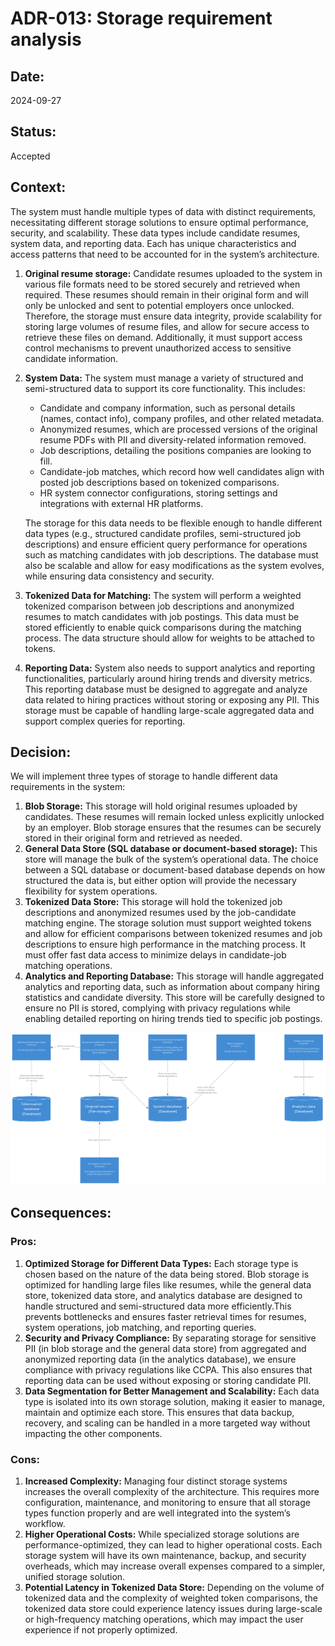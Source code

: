 # ADR-013: Storage requirement analysis

## Date:
2024-09-27

## Status:
Accepted

## Context:
The system must handle multiple types of data with distinct requirements, necessitating different storage solutions to ensure optimal performance, security, and scalability. These data types include candidate resumes, system data, and reporting data. Each has unique characteristics and access patterns that need to be accounted for in the system’s architecture.

1. **Original resume storage:** Candidate resumes uploaded to the system in various file formats need to be stored securely and retrieved when required. These resumes should remain in their original form and will only be unlocked and sent to potential employers once unlocked. Therefore, the storage must ensure data integrity, provide scalability for storing large volumes of resume files, and allow for secure access to retrieve these files on demand. Additionally, it must support access control mechanisms to prevent unauthorized access to sensitive candidate information.
2. **System Data:** The system must manage a variety of structured and semi-structured data to support its core functionality. This includes:
    - Candidate and company information, such as personal details (names, contact info), company profiles, and other related metadata.
    - Anonymized resumes, which are processed versions of the original resume PDFs with PII and diversity-related information removed.
    - Job descriptions, detailing the positions companies are looking to fill.
    - Candidate-job matches, which record how well candidates align with posted job descriptions based on tokenized comparisons.
    - HR system connector configurations, storing settings and integrations with external HR platforms.

    The storage for this data needs to be flexible enough to handle different data types (e.g., structured candidate profiles, semi-structured job descriptions) and ensure efficient query performance for operations such as matching candidates with job descriptions. The database must also be scalable and allow for easy modifications as the system evolves, while ensuring data consistency and security.

3. **Tokenized Data for Matching:**	The system will perform a weighted tokenized comparison between job descriptions and anonymized resumes to match candidates with job postings. This data must be stored efficiently to enable quick comparisons during the matching process. The data structure should allow for weights to be attached to tokens.

4. **Reporting Data:** System also needs to support analytics and reporting functionalities, particularly around hiring trends and diversity metrics. This reporting database must be designed to aggregate and analyze data related to hiring practices without storing or exposing any PII. This storage must be capable of handling large-scale aggregated data and support complex queries for reporting.

## Decision:
We will implement three types of storage to handle different data requirements in the system:

1. **Blob Storage:** This storage will hold original resumes uploaded by candidates. These resumes will remain locked unless explicitly unlocked by an employer. Blob storage ensures that the resumes can be securely stored in their original form and retrieved as needed.
2. **General Data Store (SQL database or document-based storage):** This store will manage the bulk of the system’s operational data. The choice between a SQL database or document-based database depends on how structured the data is, but either option will provide the necessary flexibility for system operations.
3. **Tokenized Data Store:** This storage will hold the tokenized job descriptions and anonymized resumes used by the job-candidate matching engine. The storage solution must support weighted tokens and allow for efficient comparisons between tokenized resumes and job descriptions to ensure high performance in the matching process. It must offer fast data access to minimize delays in candidate-job matching operations.
4. **Analytics and Reporting Database:** This storage will handle aggregated analytics and reporting data, such as information about company hiring statistics and candidate diversity. This store will be carefully designed to ensure no PII is stored, complying with privacy regulations while enabling detailed reporting on hiring trends tied to specific job postings.

<img src="images/ADR-013-storage-layout.png" />

## Consequences:
### Pros:
1. **Optimized Storage for Different Data Types:** Each storage type is chosen based on the nature of the data being stored. Blob storage is optimized for handling large files like resumes, while the general data store, tokenized data store, and analytics database are designed to handle structured and semi-structured data more efficiently.This prevents bottlenecks and ensures faster retrieval times for resumes, system operations, job matching, and reporting queries.
2. **Security and Privacy Compliance:** By separating storage for sensitive PII (in blob storage and the general data store) from aggregated and anonymized reporting data (in the analytics database), we ensure compliance with privacy regulations like CCPA. This also ensures that reporting data can be used without exposing or storing candidate PII.
3. **Data Segmentation for Better Management and Scalability:** Each data type is isolated into its own storage solution, making it easier to manage, maintain and optimize each store. This ensures that data backup, recovery, and scaling can be handled in a more targeted way without impacting the other components.

### Cons:
1. **Increased Complexity:** Managing four distinct storage systems increases the overall complexity of the architecture. This requires more configuration, maintenance, and monitoring to ensure that all storage types function properly and are well integrated into the system’s workflow.
2. **Higher Operational Costs:** While specialized storage solutions are performance-optimized, they can lead to higher operational costs. Each storage system will have its own maintenance, backup, and security overheads, which may increase overall expenses compared to a simpler, unified storage solution.
3. **Potential Latency in Tokenized Data Store:** Depending on the volume of tokenized data and the complexity of weighted token comparisons, the tokenized data store could experience latency issues during large-scale or high-frequency matching operations, which may impact the user experience if not properly optimized.